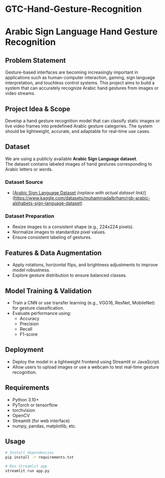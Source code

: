 # GTC-Hand-Gesture-Recognition
# Arabic Sign Language Hand Gesture Recognition

## Problem Statement
Gesture-based interfaces are becoming increasingly important in applications such as human-computer interaction, gaming, sign language interpretation, and touchless control systems. This project aims to build a system that can accurately recognize Arabic hand gestures from images or video streams.

## Project Idea & Scope
Develop a hand gesture recognition model that can classify static images or live video frames into predefined Arabic gesture categories. The system should be lightweight, accurate, and adaptable for real-time use cases.

## Dataset
We are using a publicly available **Arabic Sign Language dataset**.  
The dataset contains labeled images of hand gestures corresponding to Arabic letters or words.

### Dataset Source
- [[Arabic Sign Language Dataset](https://example-link-to-dataset) *(replace with actual dataset link)*](https://www.kaggle.com/datasets/muhammadalbrham/rgb-arabic-alphabets-sign-language-dataset)

### Dataset Preparation
- Resize images to a consistent shape (e.g., 224x224 pixels).
- Normalize images to standardize pixel values.
- Ensure consistent labeling of gestures.

## Features & Data Augmentation
- Apply rotations, horizontal flips, and brightness adjustments to improve model robustness.
- Explore gesture distribution to ensure balanced classes.

## Model Training & Validation
- Train a CNN or use transfer learning (e.g., VGG16, ResNet, MobileNet) for gesture classification.
- Evaluate performance using:
  - Accuracy
  - Precision
  - Recall
  - F1-score

## Deployment
- Deploy the model in a lightweight frontend using Streamlit or JavaScript.
- Allow users to upload images or use a webcam to test real-time gesture recognition.

## Requirements
- Python 3.10+
- PyTorch or tensorflow
- torchvision
- OpenCV
- Streamlit (for web interface)
- numpy, pandas, matplotlib, etc.

## Usage
```bash
# Install dependencies
pip install -r requirements.txt

# Run Streamlit app
streamlit run app.py
